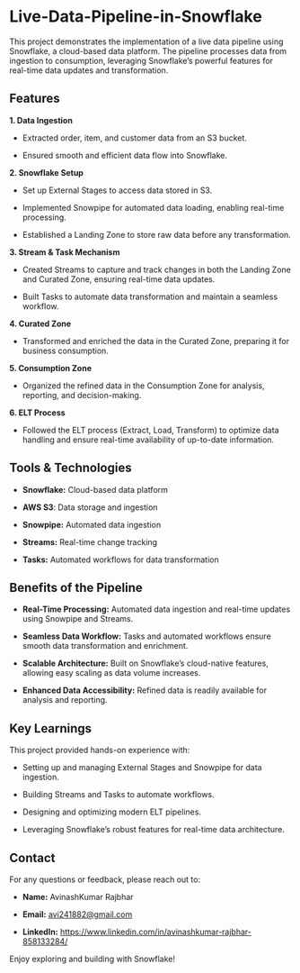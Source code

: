 # Live-Data-Pipeline-in-Snowflake
This project demonstrates the implementation of a live data pipeline using Snowflake, a cloud-based data platform. The pipeline processes data from ingestion to consumption, leveraging Snowflake’s powerful features for real-time data updates and transformation.

## Features

**1. Data Ingestion**

- Extracted order, item, and customer data from an S3 bucket.

- Ensured smooth and efficient data flow into Snowflake.

**2. Snowflake Setup**

- Set up External Stages to access data stored in S3.

- Implemented Snowpipe for automated data loading, enabling real-time processing.

- Established a Landing Zone to store raw data before any transformation.

**3. Stream & Task Mechanism**

- Created Streams to capture and track changes in both the Landing Zone and Curated Zone, ensuring real-time data updates.

- Built Tasks to automate data transformation and maintain a seamless workflow.

**4. Curated Zone**

- Transformed and enriched the data in the Curated Zone, preparing it for business consumption.

**5. Consumption Zone**

- Organized the refined data in the Consumption Zone for analysis, reporting, and decision-making.

**6. ELT Process**

- Followed the ELT process (Extract, Load, Transform) to optimize data handling and ensure real-time availability of up-to-date information.

## Tools & Technologies

- **Snowflake:** Cloud-based data platform

- **AWS S3**: Data storage and ingestion

- **Snowpipe:** Automated data ingestion

- **Streams:** Real-time change tracking

- **Tasks:** Automated workflows for data transformation

## Benefits of the Pipeline

- **Real-Time Processing:** Automated data ingestion and real-time updates using Snowpipe and Streams.

- **Seamless Data Workflow:** Tasks and automated workflows ensure smooth data transformation and enrichment.

- **Scalable Architecture:** Built on Snowflake’s cloud-native features, allowing easy scaling as data volume increases.

- **Enhanced Data Accessibility:** Refined data is readily available for analysis and reporting.

## Key Learnings

This project provided hands-on experience with:

- Setting up and managing External Stages and Snowpipe for data ingestion.

- Building Streams and Tasks to automate workflows.

- Designing and optimizing modern ELT pipelines.

 - Leveraging Snowflake’s robust features for real-time data architecture.

## Contact

For any questions or feedback, please reach out to:

- **Name:** AvinashKumar Rajbhar

- **Email:** avi241882@gmail.com

- **LinkedIn:** https://www.linkedin.com/in/avinashkumar-rajbhar-858133284/

Enjoy exploring and building with Snowflake! 
